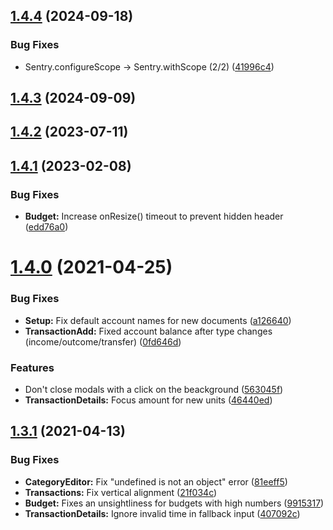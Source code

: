 ## [1.4.4](https://github.com/ubud-app/client/compare/v1.4.3...v1.4.4) (2024-09-18)


### Bug Fixes

* Sentry.configureScope → Sentry.withScope (2/2) ([41996c4](https://github.com/ubud-app/client/commit/41996c45599b4ca4cd30fd44071ab06532cfb9d7))

## [1.4.3](https://github.com/ubud-app/client/compare/v1.4.2...v1.4.3) (2024-09-09)

## [1.4.2](https://github.com/ubud-app/client/compare/v1.4.1...v1.4.2) (2023-07-11)

## [1.4.1](https://github.com/ubud-app/client/compare/v1.4.0...v1.4.1) (2023-02-08)


### Bug Fixes

* **Budget:** Increase onResize() timeout to prevent hidden header ([edd76a0](https://github.com/ubud-app/client/commit/edd76a01557aaab3bb368a1cd0ede6b500aedc35))

# [1.4.0](https://github.com/ubud-app/client/compare/v1.3.1...v1.4.0) (2021-04-25)


### Bug Fixes

* **Setup:** Fix default account names for new documents ([a126640](https://github.com/ubud-app/client/commit/a1266406e1039865714521ef22bbf749776b029a))
* **TransactionAdd:** Fixed account balance after type changes (income/outcome/transfer) ([0fd646d](https://github.com/ubud-app/client/commit/0fd646d20f46c44577479b598d2747535bd8e4ec))


### Features

* Don't close modals with a click on the beackground ([563045f](https://github.com/ubud-app/client/commit/563045f5a29a2ad5ffacead7ef7c519e3c2afb23))
* **TransactionDetails:** Focus amount for new units ([46440ed](https://github.com/ubud-app/client/commit/46440edecaedc3e6109d18f287b60f8e01c6a422))

## [1.3.1](https://github.com/ubud-app/client/compare/v1.3.0...v1.3.1) (2021-04-13)


### Bug Fixes

* **CategoryEditor:** Fix "undefined is not an object" error ([81eeff5](https://github.com/ubud-app/client/commit/81eeff52d5d86c20dbf14e8c00d69d9c3bef7a95))
* **Transactions:** Fix vertical alignment ([21f034c](https://github.com/ubud-app/client/commit/21f034cc0764921fb50eb9d745ee14ceee0af11f))
* **Budget:** Fixes an unsightliness for budgets with high numbers ([9915317](https://github.com/ubud-app/client/commit/99153177dc881f9b0df438399de4c73be86df42e))
* **TransactionDetails:** Ignore invalid time in fallback input ([407092c](https://github.com/ubud-app/client/commit/407092ca8c70e660c061864b500f7017f897d1de))
